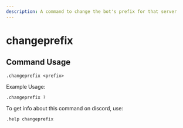 ```yaml
---
description: A command to change the bot's prefix for that server
---
```


# changeprefix

## Command Usage

```text
.changeprefix <prefix>
```

Example Usage:

`.changeprefix ?`

To get info about this command on discord, use:

`.help changeprefix`

